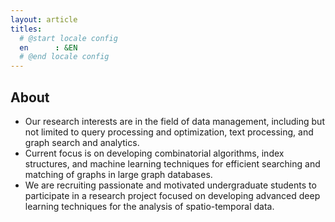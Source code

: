 ```yaml
---
layout: article
titles:
  # @start locale config
  en      : &EN      
  # @end locale config
---
```

<!--
<div class="video-container">
    <iframe src="bloom-graph.html" allowfullscreen="" frameborder="0"></iframe>
</div>
<div align="right" style="font-size: 0.7em;">
Rendering of 100 chemical compound graphs
</div>
-->

## About

- Our research interests are in the field of data management, including but not limited to query processing and optimization, text processing, and graph search and analytics. 
- Current focus is on developing combinatorial algorithms, index structures, and machine learning techniques for efficient searching and matching of graphs in large graph databases.
- We are recruiting passionate and motivated undergraduate students to participate in a research project focused on developing advanced deep learning techniques for the analysis of spatio-temporal data.
